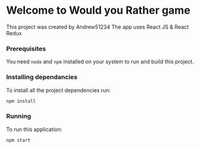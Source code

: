 # Welcome to Would you Rather game

This project was created by Andrew51234
The app uses React JS & React Redux 

### Prerequisites

You need `node` and `npm` installed on your system to run and build this project.

### Installing dependancies

To install all the project dependencies run:
```bash
npm install
```

### Running

To run this application:

```bash
npm start
```
